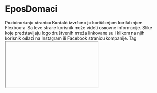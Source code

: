# EposDomaci

Pozicinorianje stranice Kontakt izvršeno je korišćenjem korišćenjem Flexbox-a. Sa leve strane korisnik može videti osnovne informacije. Slike koje predstavljaju logo društvenih mreža linkovane su i klikom na njih korisnik odlazi na Instagram ili Facebook stranicu kompanije. Tag <iframe> korišćen je da se u okviru naše veb stranice učita druga, odnosno mapa sa GoogleMaps. U desnom delu stranice nalazi se kontakt forma. Ukoliko korisnik ne popuni neko polje putem alert-a dobija informaciju da je neopdhodno da ga popuni. Pomoću atributa <placeholder> u input poljima se nalazi tekst koji će pisati u polju dok korisnik ne unese neku vrednost, a takođe ukazuje na očekivani format. Atribut <pattern> definiše format broja telefona koji korisnik treba da unese kako bi forma uspešno prošla validaciju. Kada korisnik popuni sva polja u formi u očekivanom formatu dobija informaciju putem alert-a.